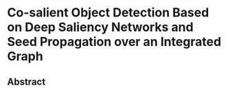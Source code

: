 # Co-salient Object Detection Based on Deep Saliency Networks and Seed Propagation over an Integrated Graph
## Abstract
